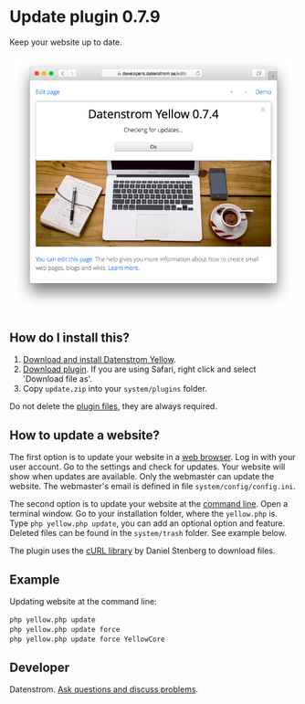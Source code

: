 Update plugin 0.7.9
===================
Keep your website up to date.

<p align="center"><img src="update-screenshot.png?raw=true" alt="Screenshot"></p>

## How do I install this?

1. [Download and install Datenstrom Yellow](https://github.com/datenstrom/yellow/).
2. [Download plugin](https://github.com/datenstrom/yellow-plugins/raw/master/zip/update.zip). If you are using Safari, right click and select 'Download file as'.
3. Copy `update.zip` into your `system/plugins` folder.

Do not delete the [plugin files](update.ini), they are always required.

## How to update a website?

The first option is to update your website in a [web browser](https://github.com/datenstrom/yellow-plugins/tree/master/edit). Log in with your user account. Go to the settings and check for updates. Your website will show when updates are available. Only the webmaster can update the website. The webmaster's email is defined in file `system/config/config.ini`.

The second option is to update your website at the [command line](https://github.com/datenstrom/yellow-plugins/tree/master/command). Open a terminal window. Go to your installation folder, where the `yellow.php` is. Type `php yellow.php update`, you can add an optional option and feature. Deleted files can be found in the `system/trash` folder. See example below.

The plugin uses the [cURL library](https://github.com/bagder/curl) by Daniel Stenberg to download files.

## Example

Updating website at the command line:
 
`php yellow.php update`  
`php yellow.php update force`  
`php yellow.php update force YellowCore`  

## Developer

Datenstrom. [Ask questions and discuss problems](https://github.com/datenstrom/yellow/issues).
